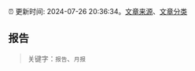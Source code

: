 :alarm_clock: 更新时间: 2024-07-26 20:36:34。[文章来源](/README.md)、[文章分类](/TAGS.md)

## 报告


> 关键字：`报告`、`月报`



